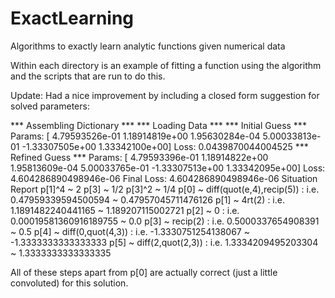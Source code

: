 # ExactLearning
Algorithms to exactly learn analytic functions given numerical data

Within each directory is an example of fitting a function using the algorithm and the scripts that are run to do this.


Update:
Had a nice improvement by including a closed form suggestion for solved parameters: 


*** Assembling Dictionary ***
*** Loading Data ***
*** Initial Guess ***
Params:  [ 4.79593526e-01  1.18914819e+00  1.95630284e-04  5.00033813e-01
 -1.33307505e+00  1.33342100e+00]
Loss:  0.0439870044004525
*** Refined Guess ***
Params:  [ 4.79593396e-01  1.18914822e+00  1.95813609e-04  5.00033765e-01
 -1.33307513e+00  1.33342095e+00]
Loss:  4.604286890498946e-06
Final Loss: 4.604286890498946e-06
Situation Report
p[1]^4 ~ 2
p[3] ~ 1/2
p[3]^2 ~ 1/4
p[0] ~ diff(quot(e,4),recip(5)) : i.e. 0.47959339594500594 ~ 0.47957045711476126
p[1] ~ 4rt(2) : i.e. 1.1891482240441165 ~ 1.189207115002721
p[2] ~ 0 : i.e. 0.00019581360916189755 ~ 0.0
p[3] ~ recip(2) : i.e. 0.5000337654908391 ~ 0.5
p[4] ~ diff(0,quot(4,3)) : i.e. -1.3330751254138067 ~ -1.3333333333333333
p[5] ~ diff(2,quot(2,3)) : i.e. 1.3334209495203304 ~ 1.3333333333333335

All of these steps apart from p[0] are actually correct (just a little convoluted) for this solution.
